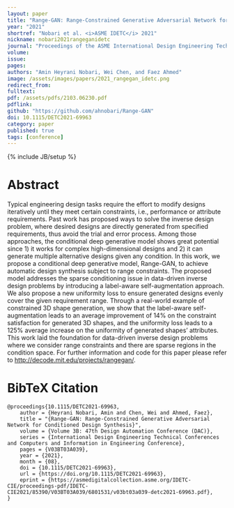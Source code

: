 ```yaml
---
layout: paper
title: "Range-GAN: Range-Constrained Generative Adversarial Network for Conditioned Design Synthesis"
year: "2021"
shortref: "Nobari et al. <i>ASME IDETC</i> 2021"
nickname: nobari2021rangeganidetc
journal: "Proceedings of the ASME International Design Engineering Technical Conferences"
volume: 
issue: 
pages: 
authors: "Amin Heyrani Nobari, Wei Chen, and Faez Ahmed"
image: /assets/images/papers/2021_rangegan_idetc.png
redirect_from: 
fulltext: 
pdf: /assets/pdfs/2103.06230.pdf
pdflink: 
github: "https://github.com/ahnobari/Range-GAN"
doi: 10.1115/DETC2021-69963
category: paper
published: true
tags: [conference]
---
```

{% include JB/setup %}

# Abstract 

Typical engineering design tasks require the effort to modify designs iteratively until they meet certain constraints, i.e., performance or attribute requirements. Past work has proposed ways to solve the inverse design problem, where desired designs are directly generated from specified requirements, thus avoid the trial and error process. Among those approaches, the conditional deep generative model shows great potential since 1) it works for complex high-dimensional designs and 2) it can generate multiple alternative designs given any condition. In this work, we propose a conditional deep generative model, Range-GAN, to achieve automatic design synthesis subject to range constraints. The proposed model addresses the sparse conditioning issue in data-driven inverse design problems by introducing a label-aware self-augmentation approach. We also propose a new uniformity loss to ensure generated designs evenly cover the given requirement range. Through a real-world example of constrained 3D shape generation, we show that the label-aware self-augmentation leads to an average improvement of 14% on the constraint satisfaction for generated 3D shapes, and the uniformity loss leads to a 125% average increase on the uniformity of generated shapes’ attributes. This work laid the foundation for data-driven inverse design problems where we consider range constraints and there are sparse regions in the condition space. For further information and code for this paper please refer to http://decode.mit.edu/projects/rangegan/.



# BibTeX Citation

```
@proceedings{10.1115/DETC2021-69963,
    author = {Heyrani Nobari, Amin and Chen, Wei and Ahmed, Faez},
    title = "{Range-GAN: Range-Constrained Generative Adversarial Network for Conditioned Design Synthesis}",
    volume = {Volume 3B: 47th Design Automation Conference (DAC)},
    series = {International Design Engineering Technical Conferences and Computers and Information in Engineering Conference},
    pages = {V03BT03A039},
    year = {2021},
    month = {08},
    doi = {10.1115/DETC2021-69963},
    url = {https://doi.org/10.1115/DETC2021-69963},
    eprint = {https://asmedigitalcollection.asme.org/IDETC-CIE/proceedings-pdf/IDETC-CIE2021/85390/V03BT03A039/6801531/v03bt03a039-detc2021-69963.pdf},
}

```
